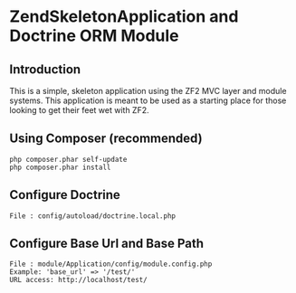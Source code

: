 ZendSkeletonApplication and Doctrine ORM Module
===============================================

Introduction
------------
This is a simple, skeleton application using the ZF2 MVC layer and module
systems. This application is meant to be used as a starting place for those
looking to get their feet wet with ZF2.


Using Composer (recommended)
----------------------------

    php composer.phar self-update
    php composer.phar install


Configure Doctrine
------------------

    File : config/autoload/doctrine.local.php


Configure Base Url and Base Path
--------------------------------

    File : module/Application/config/module.config.php
    Example: 'base_url' => '/test/'
    URL access: http://localhost/test/